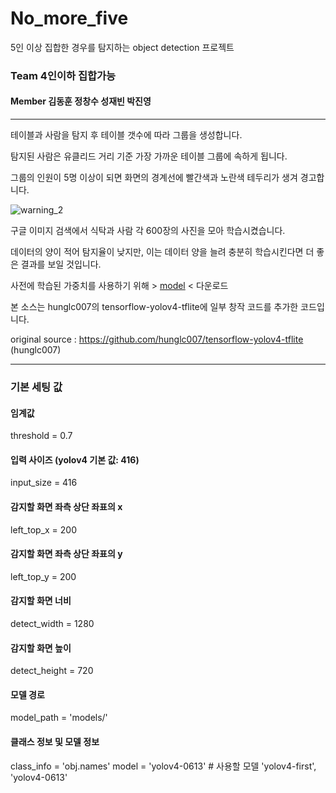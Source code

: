 # No_more_five
5인 이상 집합한 경우를 탐지하는 object detection 프로젝트

### Team 4인이하 집합가능 

#### Member 김동훈 정창수 성재빈 박진영

------------

테이블과 사람을 탐지 후 테이블 갯수에 따라 그룹을 생성합니다.

탐지된 사람은 유클리드 거리 기준 가장 가까운 테이블 그룹에 속하게 됩니다.

그룹의 인원이 5명 이상이 되면 화면의 경계선에 빨간색과 노란색 테두리가 생겨 경고합니다.

![warning_2](https://user-images.githubusercontent.com/66017052/121816067-6d029f00-ccb4-11eb-87b8-c1fca523ef60.gif)

구글 이미지 검색에서 식탁과 사람 각 600장의 사진을 모아 학습시켰습니다.

데이터의 양이 적어 탐지율이 낮지만, 이는 데이터 양을 늘려 충분히 학습시킨다면 더 좋은 결과를 보일 것입니다.

사전에 학습된 가중치를 사용하기 위해 > [model](https://drive.google.com/file/d/1ldfN0nnbZModFHBR1fx2oqR-GG6pgfjQ/view?usp=sharing "학습된 모델") < 다운로드

본 소스는 hunglc007의 tensorflow-yolov4-tflite에 일부 창작 코드를 추가한 코드입니다.

original source : https://github.com/hunglc007/tensorflow-yolov4-tflite  (hunglc007)

------------

### 기본 세팅 값
#### 임계값
threshold = 0.7   
#### 입력 사이즈 (yolov4 기본 값: 416)
input_size = 416
#### 감지할 화면 좌측 상단 좌표의 x
left_top_x = 200
#### 감지할 화면 좌측 상단 좌표의 y
left_top_y = 200
#### 감지할 화면 너비
detect_width = 1280
#### 감지할 화면 높이
detect_height = 720
#### 모델 경로
model_path = 'models/'
#### 클래스 정보 및 모델 정보
class_info = 'obj.names'
model = 'yolov4-0613'  # 사용할 모델 'yolov4-first', 'yolov4-0613'
